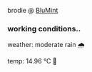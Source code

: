 brodie @ [BluMint](https://www.linkedin.com/company/blumint-io/)

<!--weather_start-->
### working conditions..

weather: moderate rain 🌧️

temp: 14.96 °C 👕

<!--weather_end-->
